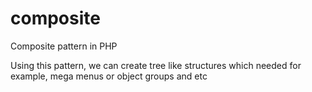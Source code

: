 # composite
Composite pattern in PHP

Using this pattern, we can create tree like structures which needed for example, mega menus or object groups and etc
